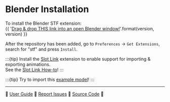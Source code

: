 # Blender Installation

To install the Blender STF extension:<br>
{{ '<a class="drag-button" href="https://github.com/emperorofmars/stf_blender/releases/download/v{}/stf_blender-{}.zip?repository=https://blender.stfform.at&blender_version_min=4.4.0"><span>Drag & drop THIS link into an open Blender window!</span></a>'.format(version, version) }}

After the repository has been added, go to `Preferences` → `Get Extensions`, search for "stf" and press `Install`. 

:::{tip}
Install the [Slot Link](https://extensions.blender.org/add-ons/slot-link/) extension to enable support for importing & exporting animations.\
See the [Slot Link How-to](../guide/blender/slot_link.md)!
:::

:::{tip}
Try to import this [example model](https://squirrelbite.itch.io/stf-avatar-showcase)!
:::

---

🌰 [User Guide](../guide/blender.md) 🌰 [Report Issues](https://codeberg.org/emperorofmars/stf_blender/issues) 🌰 [Source Code](https://codeberg.org/emperorofmars/stf_blender) 🌰
